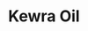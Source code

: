 ---
name: Kewra Oil
title: Kewra Oil
details:
  - detail:
      key: Usage/Application
      value: Fragrance, Flavour, Pharma
  - detail:
      key: Botanical Name
      value: Pandanus Odoratissimus
  - detail:
      key: Color
      value: Pale Yellow
  - detail:
      key: CAS Number
      value: 91770-47-7
  - detail:
      key: Form Of Chemicals
      value: Liquid
  - detail:
      key: EC Number
      value: 294-832-3
  - detail:
      key: Packaging Size
      value: 5, 25, 200 Kg
  - detail:
      key: Packaging Type
      value: Can, Barrel
  - detail:
      key: Brand
      value: Natural Aroma
showOnHome: false
thumbnail: https://5.imimg.com/data5/SELLER/Default/2021/12/IP/IU/OS/3823480/kewra-oil-500x500.jpg
productImages:
  - https://ucarecdn.com/8213c725-21d0-4ac0-ad5e-c1975c20032b/
category: reconstituted oils
---